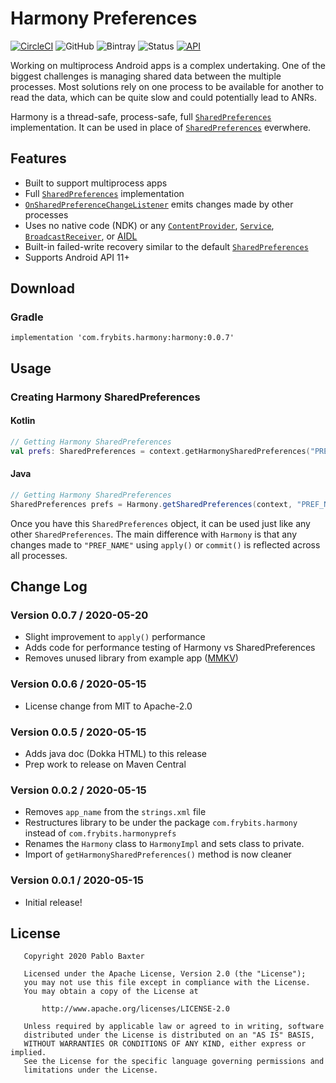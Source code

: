 # Harmony Preferences
[![CircleCI](https://circleci.com/gh/pablobaxter/Harmony/tree/master.svg?style=shield)](https://circleci.com/gh/pablobaxter/Harmony/tree/master)
![GitHub](https://img.shields.io/github/license/pablobaxter/harmony)
![Bintray](https://img.shields.io/bintray/v/soaboz/Harmony/com.frybits.harmony?style=shield) ![Status](https://img.shields.io/badge/status-pre--release-yellow) [![API](https://img.shields.io/badge/API-11%2B-brightgreen.svg?style=flat)](https://android-arsenal.com/api?level=11)

Working on multiprocess Android apps is a complex undertaking. One of the biggest challenges is managing shared data between the multiple processes. Most solutions rely on one process to be available for another to read the data, which can be quite slow and could potentially lead to ANRs.

Harmony is a thread-safe, process-safe, full [`SharedPreferences`](https://developer.android.com/reference/android/content/SharedPreferences) implementation. It can be used in place of [`SharedPreferences`](https://developer.android.com/reference/android/content/SharedPreferences) everwhere.

## Features
- Built to support multiprocess apps
- Full [`SharedPreferences`](https://developer.android.com/reference/android/content/SharedPreferences) implementation
- [`OnSharedPreferenceChangeListener`](https://developer.android.com/reference/android/content/SharedPreferences.OnSharedPreferenceChangeListener) emits changes made by other processes
- Uses no native code (NDK) or any [`ContentProvider`](https://developer.android.com/reference/android/content/ContentProvider), [`Service`](https://developer.android.com/reference/android/app/Service), [`BroadcastReceiver`](https://developer.android.com/reference/android/content/BroadcastReceiver), or [AIDL](https://developer.android.com/guide/components/aidl)
- Built-in failed-write recovery similar to the default [`SharedPreferences`](https://developer.android.com/reference/android/content/SharedPreferences)
- Supports Android API 11+

## Download
### Gradle
```
implementation 'com.frybits.harmony:harmony:0.0.7'
```

## Usage

### Creating Harmony SharedPreferences
#### Kotlin
```kotlin
// Getting Harmony SharedPreferences
val prefs: SharedPreferences = context.getHarmonySharedPreferences("PREF_NAME")
```

#### Java
```java
// Getting Harmony SharedPreferences
SharedPreferences prefs = Harmony.getSharedPreferences(context, "PREF_NAME")
```

Once you have this `SharedPreferences` object, it can be used just like any other `SharedPreferences`. The main difference with `Harmony` is that any changes made to `"PREF_NAME"` using `apply()` or `commit()` is reflected across all processes.

## Change Log
### Version 0.0.7 / 2020-05-20
- Slight improvement to `apply()` performance
- Adds code for performance testing of Harmony vs SharedPreferences
- Removes unused library from example app ([MMKV](https://github.com/Tencent/MMKV))

### Version 0.0.6 / 2020-05-15
- License change from MIT to Apache-2.0

### Version 0.0.5 / 2020-05-15
- Adds java doc (Dokka HTML) to this release
- Prep work to release on Maven Central

### Version 0.0.2 / 2020-05-15
- Removes `app_name` from the `strings.xml` file
- Restructures library to be under the package `com.frybits.harmony`
  instead of `com.frybits.harmonyprefs`
- Renames the `Harmony` class to `HarmonyImpl` and sets class to
  private.
- Import of `getHarmonySharedPreferences()` method is now cleaner

### Version 0.0.1 / 2020-05-15
- Initial release!

## License
```
   Copyright 2020 Pablo Baxter

   Licensed under the Apache License, Version 2.0 (the "License");
   you may not use this file except in compliance with the License.
   You may obtain a copy of the License at

       http://www.apache.org/licenses/LICENSE-2.0

   Unless required by applicable law or agreed to in writing, software
   distributed under the License is distributed on an "AS IS" BASIS,
   WITHOUT WARRANTIES OR CONDITIONS OF ANY KIND, either express or implied.
   See the License for the specific language governing permissions and
   limitations under the License.
```
